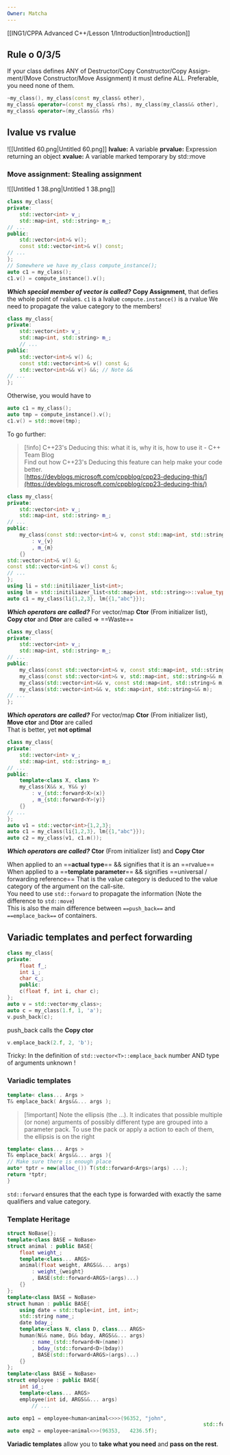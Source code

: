 ```yaml
---
Owner: Matcha
---
```

[[ING1/CPPA Advanced C++/Lesson 1/Introduction|Introduction]]
## Rule o 0/3/5
If your class defines ANY of Destructor/Copy Constructor/Copy Assign-ment/(Move Constructor/Move Assignment) it must define ALL. Preferable, you need none of them.
```C++
~my_class(), my_class(const my_class& other),
my_class& operator=(const my_class& rhs), my_class(my_class&& other),
my_class& operator=(my_class&& rhs)
```
  
## lvalue vs rvalue
![[Untitled 60.png|Untitled 60.png]]
**lvalue:** A variable
**prvalue:** Expression returning an object
**xvalue:** A variable marked temporary by std::move
### Move assignment: Stealing assignment
![[Untitled 1 38.png|Untitled 1 38.png]]
  
```C++
class my_class{
private:
	std::vector<int> v_;
	std::map<int, std::string> m_;
// ...
public:
	std::vector<int>& v();
	const std::vector<int>& v() const;
// ...
};
// Somewhere we have my_class compute_instance();
auto c1 = my_class();
c1.v() = compute_instance().v();
```
_**Which special member of vector<int> is called?**_
**Copy Assignment**, that defies the whole point of rvalues.
`c1` is a lvalue
`compute.instance()` is a rvalue
We need to propagate the value category to the members!
```C++
class my_class{
private:
	std::vector<int> v_;
	std::map<int, std::string> m_;
	// ...
public:
	std::vector<int>& v() &;
	const std::vector<int>& v() const &;
	std::vector<int>&& v() &&; // Note &&
// ...
};
```
Otherwise, you would have to
```C++
auto c1 = my_class();
auto tmp = compute_instance().v();
c1.v() = std::move(tmp);
```
  
To go further:

> [!info] C++23's Deducing this: what it is, why it is, how to use it - C++ Team Blog  
> Find out how C++23's Deducing this feature can help make your code better.  
> [https://devblogs.microsoft.com/cppblog/cpp23-deducing-this/](https://devblogs.microsoft.com/cppblog/cpp23-deducing-this/)  
  
```C++
class my_class{
private:
	std::vector<int> v_;
	std::map<int, std::string> m_;
// ...
public:
	my_class(const std::vector<int>& v, const std::map<int, std::string>& m)
		: v_{v}
		, m_{m}
	{}
std::vector<int>& v() &;
const std::vector<int>& v() const &;
// ...
};
using li = std::initiliazer_list<int>;
using lm = std::initiliazer_list<std::map<int, std::string>>::value_type>>;
auto c1	= my_class(li{1,2,3}, lm{{1,"abc"}});
```
_**Which operators are called?**_
For vector/map **Ctor** (From initializer list), **Copy ctor** and **Dtor** are called ⇒ ==Waste==
```C++
class my_class{
private:
	std::vector<int> v_;
	std::map<int, std::string> m_;
// ...
public:
	my_class(const std::vector<int>& v,	const std::map<int, std::string>& m);
	my_class(const std::vector<int>& v,	std::map<int, std::string>&& m);
	my_class(std::vector<int>&& v, const std::map<int, std::string>& m);
	my_class(std::vector<int>&& v, std::map<int, std::string>&& m);
// ...
};
```
_**Which operators are called?**_
For vector/map **Ctor** (From initializer list), **Move ctor** and **Dtor** are called  
That is better, yet **not optimal**
```C++
class my_class{
private:
	std::vector<int> v_;
	std::map<int, std::string> m_;
// ...
public:
	template<class X, class Y>
	my_class(X&& x, Y&& y)
		: v_{std::forward<X>(x)}
		, m_{std::forward<Y>(y)}
	{}
// ...
};
auto v1 = std::vector<int>{1,2,3};
auto c1 = my_class(li{1,2,3}, lm{{1,"abc"}});
auto c2 = my_class(v1, c1.m());
```
_**Which operators are called?**_
**Ctor** (From initializer list) and **Copy Ctor**
  
When applied to an ==**actual type**== && signifies that it is an ==rvalue==  
When applied to a ==**template parameter**== && signifies ==universal / forwarding reference==
That is the value category is deduced to the value category of the argument on the call-site.  
You need to use `std::forward` to propagate the information (Note the difference to `std::move`)  
This is also the main difference between `==push_back==` and `==emplace_back==` of containers.
  
## Variadic templates and perfect forwarding
```C++
class my_class{
private:
	float f_;
	int i_;
	char c_;
	public:
	c(float f, int i, char c);
};
auto v = std::vector<my_class>;
auto c = my_class(1.f, 1, 'a');
v.push_back(c);
```
push_back calls the **Copy ctor**
```C++
v.emplace_back(2.f, 2, 'b');
```
Tricky: In the definition of `std::vector<T>::emplace_back` number AND type of arguments unknown !
  
### Variadic templates
```C++
template< class... Args >
T& emplace_back( Args&&... args );
```

> [!important] Note the ellipsis (the …). It indicates that possible multiple (or none) arguments of possibly different type are grouped into a parameter pack.
To use the pack or apply a action to each of them, the ellipsis is on the right
```C++
template< class... Args >
T& emplace_back( Args&&... args ){
// Make sure there is enough place
auto* tptr = new(alloc_()) T(std::forward<Args>(args) ...);
return *tptr;
}
```
`std::forward` ensures that the each type is forwarded with exactly the same qualifiers and value category.
  
### Template Heritage
```C++
struct NoBase{};
template<class BASE = NoBase>
struct animal : public BASE{
	float weight_;
	template<class... ARGS>
	animal(float weight, ARGS&&... args)
		: weight_{weight}
		, BASE(std::forward<ARGS>(args)...)
	{}
};
template<class BASE = NoBase>
struct human : public BASE{
	using date = std::tuple<int, int, int>;
	std::string name_;
	date bday_;
	template<class N, class D, class... ARGS>
	human(N&& name, D&& bday, ARGS&&... args)
		: name_(std::forward<N>(name))
		, bday_(std::forward<D>(bday))
		, BASE(std::forward<ARGS>(args)...)
	{}
};
template<class BASE = NoBase>
struct employee : public BASE{
	int id_;
	template<class... ARGS>
	employee(int id, ARGS&&... args)
		// ...
```
```C++
auto emp1 = employee<human<animal<>>>(96352, "john",
																std::forward_as_tuple(8,10,1987), 79.5f);
auto emp2 = employee<animal<>>(96353,	4236.5f);
```
**Variadic templates** allow you to **take what you need** and **pass on the rest**.